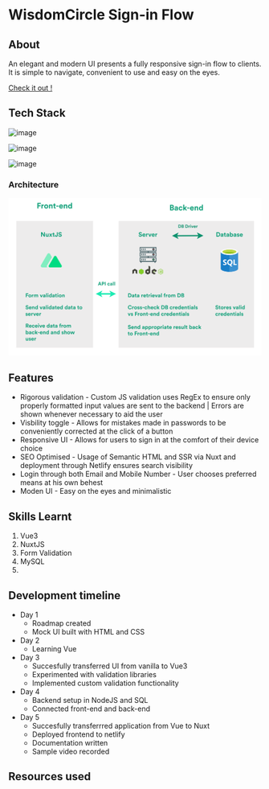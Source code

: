 # WisdomCircle Sign-in Flow



## About

An elegant and modern UI presents a fully responsive sign-in flow  to clients. It is simple to navigate, convenient to use and easy on the eyes.

[Check it out !](https://wisdomcircle.netlify.app/)

## Tech Stack

![image](https://img.shields.io/badge/nuxt.js-00C58E?style=for-the-badge&logo=nuxtdotjs&logoColor=white)

![image](https://img.shields.io/badge/Node.js-339933?style=for-the-badge&logo=nodedotjs&logoColor=white)

![image](https://img.shields.io/badge/MySQL-005C84?style=for-the-badge&logo=mysql&logoColor=white)


### Architecture

![image](https://github.com/Abu-Lut/WisdomCircleNuxt/blob/main/assets/images/WidomCircle%20Architecture.png)

## Features

* Rigorous validation - Custom JS validation uses RegEx to ensure only properly formatted input values are sent to the backend | Errors are shown whenever necessary to aid the user
* Visbility toggle - Allows for mistakes made in passwords to be conveniently corrected at the click of a button
* Responsive UI - Allows for users to sign in at the comfort of their device choice
* SEO Optimised - Usage of Semantic HTML and SSR via Nuxt and deployment through Netlify ensures search visibility
* Login through both Email and Mobile Number - User chooses preferred means at his own behest
* Moden UI - Easy on the eyes and minimalistic

## Skills Learnt

1. Vue3
2. NuxtJS
3. Form Validation
4. MySQL
5. 

## Development timeline

* Day 1  
  * Roadmap created 
  * Mock UI built with HTML and CSS
* Day 2 
  * Learning Vue
* Day 3 
  * Succesfully transferred UI from vanilla to Vue3 
  * Experimented with validation libraries 
  * Implemented custom validation functionality
* Day 4 
  * Backend setup in NodeJS and SQL
  * Connected front-end and back-end
* Day 5 
  * Succesfully transferrred application from Vue to Nuxt
  * Deployed frontend to netlify
  * Documentation written
  * Sample video recorded 


## Resources used


